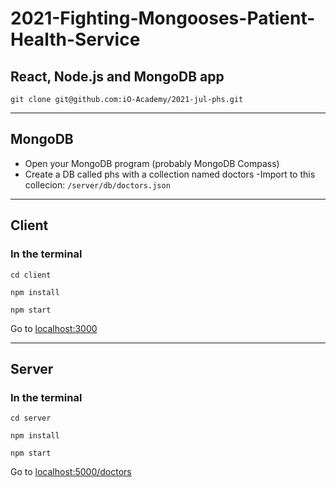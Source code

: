 # 2021-Fighting-Mongooses-Patient-Health-Service

## React, Node.js and MongoDB app

`git clone git@github.com:iO-Academy/2021-jul-phs.git`

---
## MongoDB
- Open your MongoDB program (probably MongoDB Compass)
- Create a DB called phs with a collection named doctors
-Import to this collecion:
`/server/db/doctors.json`
---

## Client

### In the terminal
`cd client`

`npm install`

`npm start`

Go to [localhost:3000](http://localhost:3000)

---
## Server

### In the terminal

`cd server`

`npm install`

`npm start`

Go to [localhost:5000/doctors](http://localhost:5000/doctors)
